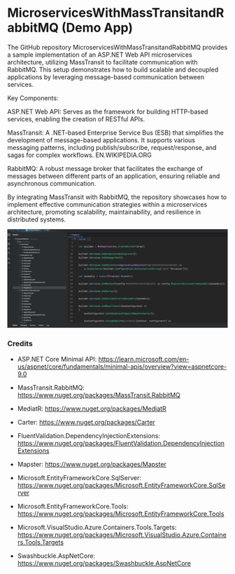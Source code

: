 # MicroservicesWithMassTransitandRabbitMQ (Demo App)

The GitHub repository MicroservicesWithMassTransitandRabbitMQ provides a sample implementation of an ASP.NET Web API microservices architecture, utilizing MassTransit to facilitate communication with RabbitMQ. This setup demonstrates how to build scalable and decoupled applications by leveraging message-based communication between services.

Key Components:

ASP.NET Web API: Serves as the framework for building HTTP-based services, enabling the creation of RESTful APIs.

MassTransit: A .NET-based Enterprise Service Bus (ESB) that simplifies the development of message-based applications. It supports various messaging patterns, including publish/subscribe, request/response, and sagas for complex workflows. 
EN.WIKIPEDIA.ORG

RabbitMQ: A robust message broker that facilitates the exchange of messages between different parts of an application, ensuring reliable and asynchronous communication.

By integrating MassTransit with RabbitMQ, the repository showcases how to implement effective communication strategies within a microservices architecture, promoting scalability, maintainability, and resilience in distributed systems.

<img width="1100" alt="microservices-project-setup" src="img/microservices-project-setup.png">



### Credits

* ASP.NET Core Minimal API: https://learn.microsoft.com/en-us/aspnet/core/fundamentals/minimal-apis/overview?view=aspnetcore-9.0
* MassTransit.RabbitMQ: https://www.nuget.org/packages/MassTransit.RabbitMQ
* MediatR: https://www.nuget.org/packages/MediatR
* Carter: https://www.nuget.org/packages/Carter
* FluentValidation.DependencyInjectionExtensions: https://www.nuget.org/packages/FluentValidation.DependencyInjectionExtensions

* Mapster: https://www.nuget.org/packages/Mapster
* Microsoft.EntityFrameworkCore.SqlServer: https://www.nuget.org/packages/Microsoft.EntityFrameworkCore.SqlServer
* Microsoft.EntityFrameworkCore.Tools: https://www.nuget.org/packages/Microsoft.EntityFrameworkCore.Tools
* Microsoft.VisualStudio.Azure.Containers.Tools.Targets: https://www.nuget.org/packages/Microsoft.VisualStudio.Azure.Containers.Tools.Targets
* Swashbuckle.AspNetCore: https://www.nuget.org/packages/Swashbuckle.AspNetCore




